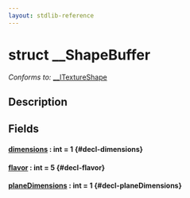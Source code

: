 ```yaml
---
layout: stdlib-reference
---
```


# struct \_\_ShapeBuffer

*Conforms to:* [\_\_ITextureShape](/stdlib-reference/interfaces/itextureshape-0123a/index)

## Description



## Fields

#### [dimensions](/stdlib-reference/types/shapebuffer-0127/dimensions) : int = 1 {#decl-dimensions}
#### [flavor](/stdlib-reference/types/shapebuffer-0127/flavor) : int = 5 {#decl-flavor}
#### [planeDimensions](/stdlib-reference/types/shapebuffer-0127/planedimensions-5) : int = 1 {#decl-planeDimensions}

